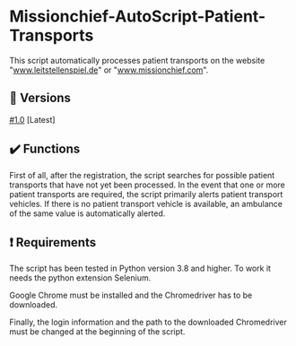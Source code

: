 # Missionchief-AutoScript-Patient-Transports
This script automatically processes patient transports on the website "www.leitstellenspiel.de" or "www.missionchief.com".

## :file_folder: Versions
[#1.0](https://github.com/MisterL-v/Missionchief-AutoScript-Patient-Transports/releases/tag/%23version_1.0) [Latest]

## :heavy_check_mark: Functions
First of all, after the registration, the script searches for possible patient transports that have not yet been processed.
In the event that one or more patient transports are required, the script primarily alerts patient transport vehicles.
If there is no patient transport vehicle is available, an ambulance of the same value is automatically alerted.

## :heavy_exclamation_mark: Requirements
The script has been tested in Python version 3.8 and higher.
To work it needs the python extension Selenium.

Google Chrome must be installed and the Chromedriver has to be downloaded.

Finally, the login information and the path to the downloaded Chromedriver must be changed at the beginning of the script.
